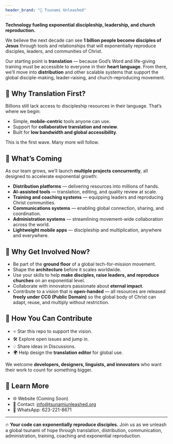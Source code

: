 ```yaml
---
header_brand: "🌊 Tsunami Unleashed"
---
```

**Technology fueling exponential discipleship, leadership, and church reproduction.**

We believe the next decade can see **1 billion people become disciples of Jesus** through tools and relationships that will exponentially reproduce disciples, leaders, and communities of Christ.

Our starting point is **translation** — because God’s Word and life-giving training must be accessible to everyone in their **heart language**. From there, we’ll move into **distribution** and other scalable systems that support the global disciple-making, leader-raising, and church-reproducing movement.

## 🚀 Why Translation First?

Billions still lack access to discipleship resources in their language. That’s where we begin:

- Simple, **mobile-centric** tools anyone can use.
- Support for **collaborative translation and review**.
- Built for **low bandwidth and global accessibility**.

This is the first wave. Many more will follow.

## 🌱 What’s Coming
As our team grows, we’ll launch **multiple projects concurrently**, all designed to accelerate exponential growth:

- **Distribution platforms** — delivering resources into millions of hands.
- **AI-assisted tools** — translation, editing, and quality review at scale.
- **Training and coaching systems** — equipping leaders and reproducing Christ communities.
- **Communications systems** — enabling global connection, sharing, and coordination.
- **Administration systems** — streamlining movement-wide collaboration across the world.
- **Lightweight mobile apps** — discipleship and multiplication, anywhere and everywhere.

## 🤝 Why Get Involved Now?
- Be part of the **ground floor** of a global tech-for-mission movement.
- Shape the **architecture** before it scales worldwide.
- Use your skills to help **make disciples, raise leaders, and reproduce churches** on an exponential level.
- Collaborate with innovators passionate about **eternal impact**.
- Contribute to a vision that is **open-handed** — all resources are released **freely under CC0 (Public Domain)** so the global body of Christ can adapt, reuse, and multiply without restriction.


## 🔧 How You Can Contribute
- ⭐ Star this repo to support the vision.
- 🛠️ Explore open issues and jump in.
- 💡 Share ideas in Discussions.
- 🌍 Help design the **translation editor** for global use.

We welcome **developers, designers, linguists, and innovators** who want their work to count for something bigger.

## 📖 Learn More
- 🌐 Website (Coming Soon)
- 📩 Contact: info@tsunamiunleashed.org
- 💬 WhatsApp: 623-221-8671

___________________________________________

🔥 **Your code can exponentially reproduce disciples.**
Join us as we unleash a global tsunami of hope through translation, distribution, communication, administration, training, coaching and exponential reproduction.
